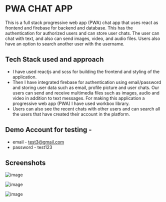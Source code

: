 # PWA CHAT APP

This is a full stack progressive web app (PWA) chat app that uses react as frontend and firebase for backend and database. This has the authentication for authorized users and can store user chats. The user can chat with text, and also can send images, video, and audio files. Users also have an option to search another user with the username.

## Tech Stack used and approach

- I have used reactjs and scss for building the frontend and styling of the application. 
-  Then I have integrated firebase for authentication using email/password and storing user data such as email, profile picture and user chats. Our users can send and receive multimedia files such as images, audio and video in addition to text messages. For making this application a progressive web app (PWA) I have used workbox library. 
-  Users can also see the recent chats with other users and can search all the users that have created their account in the platform.

## Demo Account for testing - 
- email - test3@gmail.com
- password - test123


## Screenshots

![image](https://github.com/HarshS1611/PWA_Chat_App/assets/81004813/b55158c8-16e5-4afd-9616-a6cdb2a2b18f)

![image](https://github.com/HarshS1611/PWA_Chat_App/assets/81004813/618c4f73-1b57-4423-8c77-0d54e749600f)

![image](https://github.com/HarshS1611/PWA_Chat_App/assets/81004813/12cac564-4252-45b4-9a10-fa84a4159bbe)



